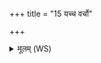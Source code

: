 +++
title = "15 यच्च वर्चो"

+++
<details><summary>मूलम् (WS)</summary>

यच्च वर्चो यजमाने यच्च यज्ञेध्याहितम् ।  
सुरायां बभ्रु यद् वर्चस्तस्य भक्षीय वर्चसः ॥ १५ ॥
</details>